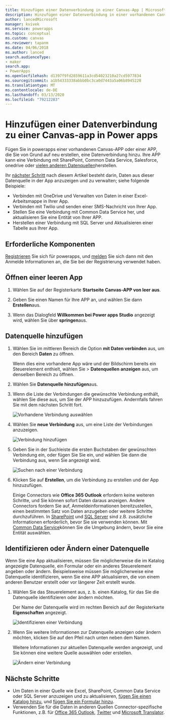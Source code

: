 ```yaml
---
title: Hinzufügen einer Datenverbindung in einer Canvas-App | Microsoft-Dokumentation
description: Hinzufügen einer Datenverbindung in einer vorhandenen Canvas-App oder in einer leeren App
author: lancedMicrosoft
manager: kvivek
ms.service: powerapps
ms.topic: conceptual
ms.custom: canvas
ms.reviewer: tapanm
ms.date: 04/06/2018
ms.author: lanced
search.audienceType:
- maker
search.app:
- PowerApps
ms.openlocfilehash: d1397f9fd2859611a3cd54023210a27cd5977834
ms.sourcegitcommit: a1b54333338abbb0bc3ca0d7443a5a06b8945228
ms.translationtype: MT
ms.contentlocale: de-DE
ms.lasthandoff: 03/13/2020
ms.locfileid: "79212283"
---
```

# <a name="add-a-data-connection-to-a-canvas-app-in-power-apps"></a>Hinzufügen einer Datenverbindung zu einer Canvas-app in Power apps

Fügen Sie in powerapps einer vorhandenen Canvas-APP oder einer APP, die Sie von Grund auf neu erstellen, eine Datenverbindung hinzu. Ihre APP kann eine Verbindung mit SharePoint, Common Data Service, Salesforce, onedrive oder [vielen anderen Datenquellen](connections-list.md)herstellen.

Ihr [nächster Schritt](#next-steps) nach diesem Artikel besteht darin, Daten aus dieser Datenquelle in der App anzuzeigen und zu verwalten; siehe folgende Beispiele:

* Verbinden mit OneDrive und Verwalten von Daten in einer Excel-Arbeitsmappe in Ihrer App.
* Verbinden mit Twilio und senden einer SMS-Nachricht von Ihrer App.
* Stellen Sie eine Verbindung mit Common Data Service her, und aktualisieren Sie eine Entität von Ihrer APP.
* Herstellen einer Verbindung mit SQL Server und Aktualisieren einer Tabelle aus Ihrer App.

## <a name="prerequisites"></a>Erforderliche Komponenten

[Registrieren](../signup-for-powerapps.md) Sie sich für powerapps, und [melden](https://make.powerapps.com?utm_source=padocs&utm_medium=linkinadoc&utm_campaign=referralsfromdoc) Sie sich dann mit den Anmelde Informationen an, die Sie bei der Registrierung verwendet haben.

## <a name="open-a-blank-app"></a>Öffnen einer leeren App

1. Wählen Sie auf der Registerkarte **Startseite** **Canvas-APP von leer aus**.

1. Geben Sie einen Namen für Ihre APP an, und wählen Sie dann **Erstellen**aus.

1. Wenn das Dialogfeld **Willkommen bei Power apps Studio** angezeigt wird, wählen Sie über **springen**aus.

## <a name="add-data-source"></a>Datenquelle hinzufügen

1. Wählen Sie im mittleren Bereich die Option **mit Daten verbinden** aus, um den Bereich **Daten** zu öffnen.

    Wenn dies eine vorhandene App wäre und der Bildschirm bereits ein Steuerelement enthielt, wählen Sie > **Datenquellen** **anzeigen** aus, um denselben Bereich zu öffnen.

1. Wählen Sie **Datenquelle hinzufügen**aus.

1. Wenn die Liste der Verbindungen die gewünschte Verbindung enthält, wählen Sie diese aus, um Sie der APP hinzuzufügen. Andernfalls fahren Sie mit dem nächsten Schritt fort.

    ![Vorhandene Verbindung auswählen](./media/add-data-connection/choose-existing-connection.png)

1. Wählen Sie **neue Verbindung** aus, um eine Liste der Verbindungen anzuzeigen.

    ![Verbindung hinzufügen](./media/add-data-connection/add-connection.png)

1. Geben Sie in der Suchleiste die ersten Buchstaben der gewünschten Verbindung ein, oder fügen Sie Sie ein, und wählen Sie dann die Verbindung aus, wenn Sie angezeigt wird.

    ![Suchen nach einer Verbindung](./media/add-data-connection/search-connections.png)

1. Klicken Sie auf **Erstellen**, um die Verbindung zu erstellen und der App hinzuzufügen.

    Einige Connectors wie **Office 365 Outlook** erfordern keine weiteren Schritte, und Sie können sofort Daten daraus anzeigen. Andere Connectors fordern Sie auf, Anmeldeinformationen bereitzustellen, einen bestimmten Satz von Daten anzugeben oder weitere Schritte durchzuführen. In [SharePoint](connections/connection-sharepoint-online.md) und [SQL Server](connections/connection-azure-sqldatabase.md) sind z.B. zusätzliche Informationen erforderlich, bevor Sie sie verwenden können. Mit [Common Data Service](connections/connection-common-data-service.md)können Sie die Umgebung ändern, bevor Sie eine Entität auswählen.

## <a name="identify-or-change-a-data-source"></a>Identifizieren oder Ändern einer Datenquelle
Wenn Sie eine App aktualisieren, müssen Sie möglicherweise die im Katalog angezeigte Datenquelle, ein Formular oder ein anderes Steuerelement angeben oder ändern. Beispielsweise müssen Sie möglicherweise eine Datenquelle identifizieren, wenn Sie eine APP aktualisieren, die von einem anderen Benutzer erstellt oder vor längerer Zeit erstellt wurde.

1. Wählen Sie das Steuerelement aus, z. b. einen Katalog, für das Sie die Datenquelle identifizieren oder ändern möchten.

    Der Name der Datenquelle wird im rechten Bereich auf der Registerkarte **Eigenschaften** angezeigt.

    ![Identifizieren einer Verbindung](./media/add-data-connection/identify-connection.png)

1. Wenn Sie weitere Informationen zur Datenquelle anzeigen oder ändern möchten, klicken Sie auf den Pfeil nach unten neben dem Namen.

    Weitere Informationen zur aktuellen Datenquelle werden angezeigt, und Sie können eine weitere Quelle auswählen oder erstellen.

    ![Ändern einer Verbindung](./media/add-data-connection/change-connection.png)

## <a name="next-steps"></a>Nächste Schritte

* Um Daten in einer Quelle wie Excel, SharePoint, Common Data Service oder SQL Server anzuzeigen und zu aktualisieren, [fügen Sie einen Katalog hinzu](add-gallery.md), und [fügen Sie ein Formular hinzu](add-form.md).
* Verwenden Sie für die Daten in anderen Quellen Connector-spezifische Funktionen, z.B. für [Office 365 Outlook](connections/connection-office365-outlook.md), [Twitter](connections/connection-twitter.md) und [Microsoft Translator](connections/connection-microsoft-translator.md).
